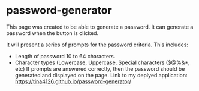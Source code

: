 # password-generator
This page was created to be able to generate a password. It can generate a password when the button is clicked. 

It will present a series of prompts for the password criteria. This includes: 
- Length of password 10 to 64 characters.
- Character types (Lowercase, Uppercase, Special characters ($@%&*, etc)
If prompts are answered correctly, then the password should be generated and displayed on the page.
Link to my deplyed application: https://tina4126.github.io/password-generator/